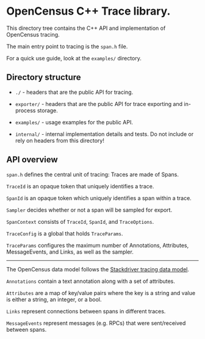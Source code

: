 # OpenCensus C++ Trace library.

This directory tree contains the C++ API and implementation of OpenCensus
tracing.

The main entry point to tracing is the `span.h` file.

For a quick use guide, look at the `examples/` directory.

## Directory structure

* `./` - headers that are the public API for tracing.
* `exporter/` - headers that are the public API for trace exporting and
in-process storage.

* `examples/` - usage examples for the public API.
* `internal/` - internal implementation details and tests. Do not include or
rely on headers from this directory!

## API overview

`span.h` defines the central unit of tracing: Traces are made of Spans.

`TraceId` is an opaque token that uniquely identifies a trace.

`SpanId` is an opaque token which uniquely identifies a span within a trace.

`Sampler` decides whether or not a span will be sampled for export.

`SpanContext` consists of `TraceId`, `SpanId`, and `TraceOptions`.

`TraceConfig` is a global that holds `TraceParams`.

`TraceParams` configures the maximum number of Annotations, Attributes,
              MessageEvents, and Links, as well as the sampler.

---

The OpenCensus data model follows the
[Stackdriver tracing data model](https://cloud.google.com/trace/docs/).

`Annotations` contain a text annotation along with a set of attributes.

`Attributes` are a map of key/value pairs where the key is a string and
             value is either a string, an integer, or a bool.

`Links` represent connections between spans in different traces.

`MessageEvents` represent messages (e.g. RPCs) that were sent/received between
                spans.
